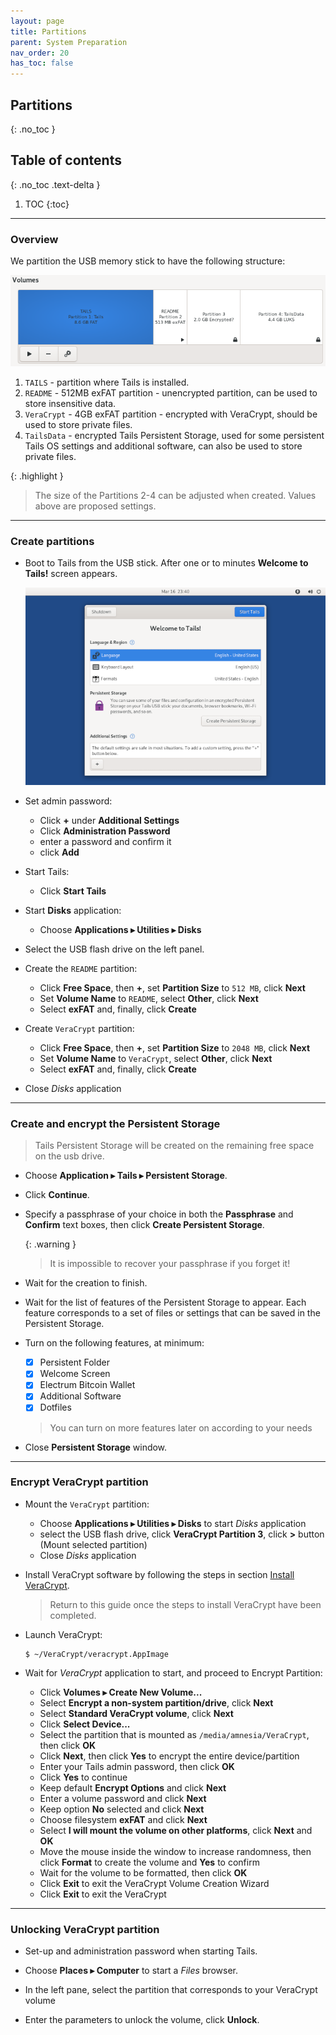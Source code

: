 ```yaml
---
layout: page
title: Partitions
parent: System Preparation
nav_order: 20
has_toc: false
---
```


## Partitions
{: .no_toc }

## Table of contents
{: .no_toc .text-delta }

1. TOC
{:toc}

---
### Overview

We partition the USB memory stick to have the following structure:

![](../../images/disk_layout.png)

1. `TAILS` - partition where Tails is installed.
2. `README` - 512MB exFAT partition - unencrypted partition, can be used to store insensitive data.
3. `VeraCrypt` - 4GB exFAT partition - encrypted with VeraCrypt, should be used to store private files.
4. `TailsData` - encrypted Tails Persistent Storage, used for some persistent Tails OS settings and additional software, can also be used to store private files.


{: .highlight }

> The size of the Partitions 2-4 can be adjusted when created. Values above are proposed settings.

---
### Create partitions

* Boot to Tails from the USB stick. After one or to minutes **Welcome to Tails!** screen appears.
 
  ![](../../images/welcome_screen.png)


* Set admin password:
    * Click **+** under **Additional Settings**
    * Click **Administration Password**
    * enter a password and confirm it
    * click **Add**


* Start Tails:
    * Click **Start Tails**


* Start **Disks** application:
    * Choose **Applications ▸ Utilities ▸ Disks**


* Select the USB flash drive on the left panel.


* Create the `README` partition:
    * Click **Free Space**, then **+**, set **Partition Size** to `512 MB`, click **Next**
    * Set **Volume Name** to `README`, select **Other**, click **Next**
    * Select **exFAT** and, finally, click **Create**


* Create `VeraCrypt` partition:
    * Click **Free Space**, then **+**, set **Partition Size** to `2048 MB`, click **Next**
    * Set **Volume Name** to `VeraCrypt`, select **Other**, click **Next**
    * Select **exFAT** and, finally, click **Create**


* Close _Disks_ application


---
### Create and encrypt the Persistent Storage

> Tails Persistent Storage will be created on the remaining free space on the usb drive.


* Choose **Application ▸ Tails ▸ Persistent Storage**.


* Click **Continue**.


* Specify a passphrase of your choice in both the **Passphrase** and **Confirm** text boxes, then click **Create Persistent Storage**.
  
  {: .warning }
  > It is impossible to recover your passphrase if you forget it!


* Wait for the creation to finish.


* Wait for the list of features of the Persistent Storage to appear.
  Each feature corresponds to a set of files or settings that can be saved in the Persistent Storage.


* Turn on the following features, at minimum:
    - [x] Persistent Folder
    - [x] Welcome Screen
    - [x] Electrum Bitcoin Wallet
    - [x] Additional Software
    - [x] Dotfiles
  
    > You can turn on more features later on according to your needs


* Close **Persistent Storage** window.

---
### Encrypt VeraCrypt partition

* Mount the `VeraCrypt` partition:
  * Choose **Applications ▸ Utilities ▸ Disks** to start _Disks_ application
  * select the USB flash drive, click **VeraCrypt Partition 3**, click **>** button (Mount selected partition)
  * Close _Disks_ application


* Install VeraCrypt software by following the steps in section [Install VeraCrypt](../apps/veracrypt.html#install-veracrypt).
  > Return to this guide once the steps to install VeraCrypt have been completed.

* Launch VeraCrypt:
  ```shell
  $ ~/VeraCrypt/veracrypt.AppImage
  ```

* Wait for _VeraCrypt_ application to start, and proceed to Encrypt Partition:
    * Click **Volumes ▸ Create New Volume...**
    * Select **Encrypt a non-system partition/drive**, click **Next**
    * Select **Standard VeraCrypt volume**, click **Next**
    * Click **Select Device...**
    * Select the partition that is mounted as `/media/amnesia/VeraCrypt`, then click **OK**
    * Click **Next**, then click **Yes** to encrypt the entire device/partition
    * Enter your Tails admin password, then click **OK**
    * Click **Yes** to continue
    * Keep default **Encrypt Options** and click **Next**
    * Enter a volume password and click **Next**
    * Keep option **No** selected and click **Next**
    * Choose filesystem **exFAT** and click **Next**
    * Select **I will mount the volume on other platforms**, click **Next** and **OK**
    * Move the mouse inside the window to increase randomness, then click **Format** to create the volume and **Yes** to confirm
    * Wait for the volume to be formatted, then click **OK**
    * Click **Exit** to exit the VeraCrypt Volume Creation Wizard
    * Click **Exit** to exit the VeraCrypt

---
### Unlocking VeraCrypt partition

* Set-up and administration password when starting Tails.

* Choose **Places ▸ Computer** to start a _Files_ browser.


* In the left pane, select the partition that corresponds to your VeraCrypt volume


* Enter the parameters to unlock the volume, click **Unlock**.



